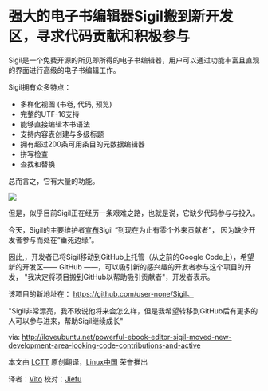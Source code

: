 强大的电子书编辑器Sigil搬到新开发区，寻求代码贡献和积极参与
===============================================

Sigil是一个免费开源的所见即所得的电子书编辑器，用户可以通过功能丰富且直观的界面进行高级的电子书编辑工作。

Sigil拥有众多特点：

- 多样化视图 (书卷, 代码, 预览)
- 完整的UTF-16支持
- 能够直接编辑本书语法
- 支持内容表创建与多级标题
- 拥有超过200条可用条目的元数据编辑器
- 拼写检查
- 查找和替换

总而言之，它有大量的功能。

![](http://iloveubuntu.net/pictures_me/sigil%20code%20participation.jpg)

但是，似乎目前Sigil正在经历一条艰难之路，也就是说，它缺少代码参与与投入。

今天，Sigil的主要维护者[宣布][1]Sigil “到现在为止有零个外来贡献者”， 因为缺少开发者参与而处在“垂死边缘”。

因此,，开发者已将Sigil移动到GitHub上托管（从之前的Google Code上），希望新的开发区—— GitHub ——，可以吸引新的感兴趣的开发者参与这个项目的开发， "我决定将项目搬到GitHub以帮助吸引贡献者"，开发者表示。

该项目的新地址在： https://github.com/user-none/Sigil。

"Sigil非常漂亮，我不敢说他将来会怎么样，但是我希望转移到GitHub后有更多的人可以参与进来，帮助Sigil继续成长"

via: http://iloveubuntu.net/powerful-ebook-editor-sigil-moved-new-development-area-looking-code-contributions-and-active

本文由 [LCTT][] 原创翻译，[Linux中国][] 荣誉推出

译者：[Vito][] 校对：[Jiefu][]

[LCTT]:https://github.com/LCTT/TranslateProject
[Linux中国]:http://linux.cn/portal.php
[Vito]:http://linux.cn/space/vito
[Jiefu]:http://linux.cn/space/Jiefu

[1]:http://sigildev.blogspot.ro/2013/09/sigil-status.html

